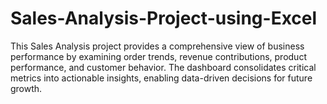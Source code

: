 # Sales-Analysis-Project-using-Excel
This Sales Analysis project provides a comprehensive view of business performance by examining order trends, revenue contributions, product performance, and customer behavior. The dashboard consolidates critical metrics into actionable insights, enabling data-driven decisions for future growth.
